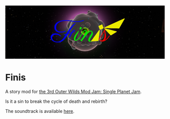 ![](finis-subtitle-readme_v2.png?raw=true)

# Finis

A story mod for [the 3rd Outer Wilds Mod Jam: Single Planet Jam](https://outerwildsmods.com/jam/mar-2024/).

Is it a sin to break the cycle of death and rebirth?

The soundtrack is available [here](https://youtu.be/-KVe50aDggQ?si=N8EuZ8Oy1RmJkAj9).
